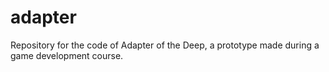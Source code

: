# adapter
Repository for the code of Adapter of the Deep, a prototype made during a game development course.
